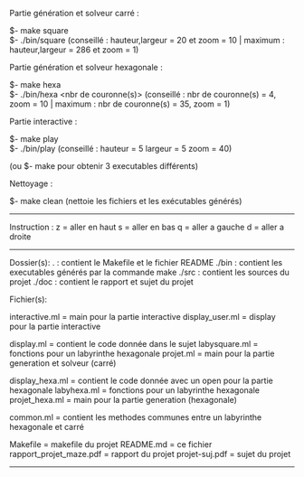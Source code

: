 Partie génération et solveur carré  :

$- make square       
$- ./bin/square <hauteur> <largeur> <zoom>      (conseillé : hauteur,largeur = 20 et zoom = 10 | maximum : hauteur,largeur = 286 et zoom = 1)

Partie génération et solveur hexagonale  :

$- make hexa       
$- ./bin/hexa <nbr de couronne(s)> <zoom>      (conseillé : nbr de couronne(s) = 4, zoom = 10 | maximum : nbr de couronne(s) = 35, zoom = 1)

Partie interactive :

$- make play     
$- ./bin/play <hauteur> <largeur> <zoom>  (conseillé : hauteur = 5 largeur = 5 zoom = 40)

(ou $- make pour obtenir 3 executables différents)

Nettoyage :

$- make clean (nettoie les fichiers  et les exécutables générés)


-----------------------------
Instruction :
z = aller en haut
s = aller en bas
q = aller a gauche
d = aller a droite

-----------------------------
Dossier(s):
.     : contient le Makefile et le fichier README
./bin : contient les executables générés par la commande make
./src : contient les sources du projet
./doc : contient le rapport et sujet du projet

Fichier(s):

interactive.ml = main pour la partie interactive
display_user.ml = display pour la partie interactive

display.ml = contient le code donnée dans le sujet
labysquare.ml = fonctions pour un labyrinthe hexagonale
projet.ml = main pour la partie generation et solveur (carré)

display_hexa.ml = contient le code donnée avec un open pour la partie hexagonale
labyhexa.ml = fonctions pour un labyrinthe hexagonale
projet_hexa.ml = main pour la partie generation (hexagonale)

common.ml = contient les methodes communes entre un labyrinthe hexagonale et carré

Makefile = makefile du projet
README.md = ce fichier
rapport_projet_maze.pdf = rapport du projet
projet-suj.pdf = sujet du projet

-----------------------------